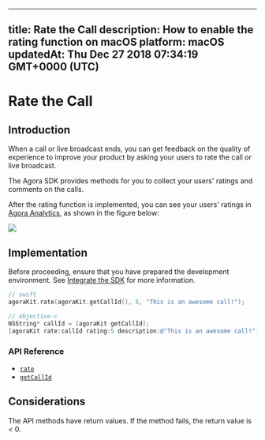 
---
title: Rate the Call
description: How to enable the rating function on macOS
platform: macOS
updatedAt: Thu Dec 27 2018 07:34:19 GMT+0000 (UTC)
---
# Rate the Call
## Introduction

When a call or live broadcast ends, you can get feedback on the quality of experience to improve your product by asking your users to rate the call or live broadcast.

The Agora SDK provides methods for you to collect your users' ratings and comments on the calls.

After the rating function is implemented, you can see your users' ratings in [Agora Analytics](../../en/Audio%20Broadcast/aa_guide.md), as shown in the figure below:

![](https://web-cdn.agora.io/docs-files/1545801217929)

## Implementation
Before proceeding, ensure that you have prepared the development environment. See [Integrate the SDK](../../en/Audio%20Broadcast/mac_video.md) for more information.

```swift
// swift
agoraKit.rate(agoraKit.getCallId(), 5, "This is an awesome call!");
```

```objective-c
// objective-c
NSString* callId = [agoraKit getCallId];
[agoraKit rate:callId rating:5 description:@"This is an awesome call!"]; 
```

### API Reference

- [`rate`](https://docs.agora.io/en/Audio%20Broadcast/API%20Reference/oc/Classes/AgoraRtcEngineKit.html#//api/name/rate:rating:description:)
- [`getCallId`](https://docs.agora.io/en/Audio%20Broadcast/API%20Reference/oc/Classes/AgoraRtcEngineKit.html#//api/name/getCallId)

## Considerations

The API methods have return values. If the method fails, the return value is < 0.
